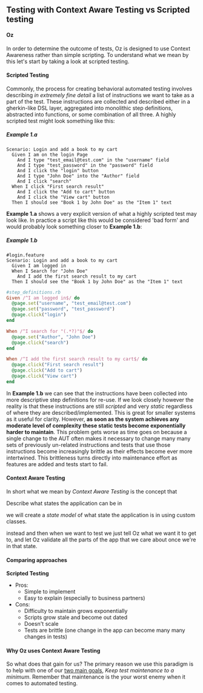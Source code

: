 
## Testing with Context Aware Testing vs Scripted testing

#### Oz
In order to determine the outcome of tests, Oz is designed to use Context Awareness rather than simple scripting. To understand what we mean by this let's start by taking a look at  scripted testing.


#### Scripted Testing

Commonly, the process for creating behavioral automated testing involves describing _in extremely fine detail_ a list of instructions we want to take as a part of the test. These instructions are collected and described either in a gherkin-like DSL layer, aggregated into monolithic step definitions, abstracted into functions, or some combination of all three. A highly scripted test might look something like this:

##### Example 1.a
```gherkin
Scenario: Login and add a book to my cart
  Given I am on the login Page
    And I type "test_email@test.com" in the "username" field
    And I type "test_password" in the "password" field
    And I click the "login" button
    And I type "John Doe" into the "Author" field
    And I click "search"
  When I click "First search result"
    And I click the "Add to cart" button
    And I click the "View cart" button
  Then I should see "Book 1 by John Doe" as the "Item 1" text
```

**Example 1.a** shows a very explicit version of what a highly scripted test may look like. In practice a script like this would be considered 'bad form' and would probably look something closer to **Example 1.b**:

##### Example 1.b
```gherkin
#login.feature
Scenario: Login and add a book to my cart
  Given I am logged in
  When I Search for "John Doe"
    And I add the first search result to my cart
  Then I should see the "Book 1 by John Doe" as the "Item 1" text
```
```ruby
#step_definitions.rb
Given /^I am logged in$/ do
  @page.set("username", "test_email@test.com")
  @page.set("password", "test_password")
  @page.click("login")
end

When /^I search for "(.*?)"$/ do
  @page.set("Author", "John Doe")
  @page.click("search")
end

When /^I add the first search result to my cart$/ do
  @page.click("First search result")
  @page.click("Add to cart")
  @page.click("View cart")
end
```

In **Example 1.b** we can see that the instructions have been collected into more descriptive step definitions for re-use. If we look closely however the reality is that these instructions are still _scripted_ and very _static_ regardless of where they are described/implemented. This is great for smaller systems as it useful for clarity. However, **as soon as the system achieves any moderate level of complexity these static tests become exponentially harder to maintain**. This problem gets worse as time goes on because a single change to the AUT often makes it necessary to change many many sets of previously un-related instructions and tests that use those instructions become increasingly brittle as their effects become ever more intertwined. This brittleness turns directly into maintenance effort as features are added and tests start to fail.




#### Context Aware Testing
In short what we mean by _Context Aware Testing_ is the concept that

Describe what states the application can be in

we will create a _state model_ of what state the application is in using custom classes.

 instead  and then when we want to test we just tell Oz what we want it to get to, and let Oz validate all the parts of the app that we care about once we're in that state.






#### Comparing approaches

**Scripted Testing**

- Pros:
    - Simple to implement
    - Easy to explain (especially to business partners)
- Cons:
    - Difficulty to maintain grows exponentially
    - Scripts grow stale and become out dated
    - Doesn't scale
    - Tests are brittle (one change in the app can become many many changes in tests)




#### Why Oz uses Context Aware Testing
So what does that gain for us? The primary reason we use this paradigm is to help with one of our [two main goals](Home-Page), _Keep test maintenance to a minimum_. Remember that maintenance is the your worst enemy when it comes to automated testing.

